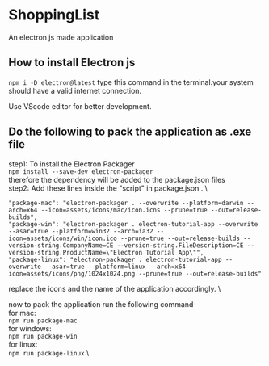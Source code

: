 # ShoppingList
An electron js made application

## How to install Electron js 
```npm i -D electron@latest```
type this command in the terminal.your system should have a valid internet connection.

Use VScode editor for better development.

## Do the following to pack the application as .exe file
step1: To install the Electron Packager \
```npm install --save-dev electron-packager``` \
therefore the dependency will be added to the package.json files \
step2: Add these lines inside the "script" in package.json . \

```
"package-mac": "electron-packager . --overwrite --platform=darwin --arch=x64 --icon=assets/icons/mac/icon.icns --prune=true --out=release-builds",
"package-win": "electron-packager . electron-tutorial-app --overwrite --asar=true --platform=win32 --arch=ia32 --icon=assets/icons/win/icon.ico --prune=true --out=release-builds --version-string.CompanyName=CE --version-string.FileDescription=CE --version-string.ProductName=\"Electron Tutorial App\"",    
"package-linux": "electron-packager . electron-tutorial-app --overwrite --asar=true --platform=linux --arch=x64 --icon=assets/icons/png/1024x1024.png --prune=true --out=release-builds"

```

replace the icons and the name of the application accordingly. \

now to pack the application run the following command \
for mac: \
```npm run package-mac``` \
for windows: \
 ```npm run package-win``` \
for linux: \
```npm run package-linux``` \





